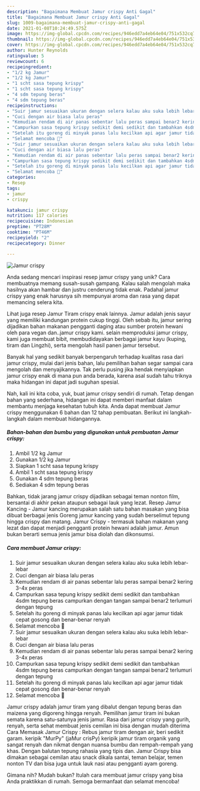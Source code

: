```yaml
---
description: "Bagaimana Membuat Jamur crispy Anti Gagal"
title: "Bagaimana Membuat Jamur crispy Anti Gagal"
slug: 1009-bagaimana-membuat-jamur-crispy-anti-gagal
date: 2021-01-08T10:24:49.575Z
image: https://img-global.cpcdn.com/recipes/946edd7a4eb64e04/751x532cq70/jamur-crispy-foto-resep-utama.jpg
thumbnail: https://img-global.cpcdn.com/recipes/946edd7a4eb64e04/751x532cq70/jamur-crispy-foto-resep-utama.jpg
cover: https://img-global.cpcdn.com/recipes/946edd7a4eb64e04/751x532cq70/jamur-crispy-foto-resep-utama.jpg
author: Hunter Reynolds
ratingvalue: 5
reviewcount: 6
recipeingredient:
- "1/2 kg Jamur"
- "1/2 kg Jamur"
- "1 scht sasa tepung krispy"
- "1 scht sasa tepung krispy"
- "4 sdm tepung beras"
- "4 sdm tepung beras"
recipeinstructions:
- "Suir jamur sesuaikan ukuran dengan selera kalau aku suka lebih lebar-lebar"
- "Cuci dengan air biasa lalu peras"
- "Kemudian rendam di air panas sebentar lalu peras sampai benar2 kering 3-4x peras"
- "Campurkan sasa tepung krispy sedikit demi sedikit dan tambahkan 4sdm tepung beras campurkan dengan tangan sampai benar2 terlumuri dengan tepung"
- "Setelah itu goreng di minyak panas lalu kecilkan api agar jamur tidak cepat gosong dan benar-benar renyah"
- "Selamat mencoba 🤗"
- "Suir jamur sesuaikan ukuran dengan selera kalau aku suka lebih lebar-lebar"
- "Cuci dengan air biasa lalu peras"
- "Kemudian rendam di air panas sebentar lalu peras sampai benar2 kering 3-4x peras"
- "Campurkan sasa tepung krispy sedikit demi sedikit dan tambahkan 4sdm tepung beras campurkan dengan tangan sampai benar2 terlumuri dengan tepung"
- "Setelah itu goreng di minyak panas lalu kecilkan api agar jamur tidak cepat gosong dan benar-benar renyah"
- "Selamat mencoba 🤗"
categories:
- Resep
tags:
- jamur
- crispy

katakunci: jamur crispy 
nutrition: 117 calories
recipecuisine: Indonesian
preptime: "PT28M"
cooktime: "PT46M"
recipeyield: "2"
recipecategory: Dinner

---
```



![Jamur crispy](https://img-global.cpcdn.com/recipes/946edd7a4eb64e04/751x532cq70/jamur-crispy-foto-resep-utama.jpg)

Anda sedang mencari inspirasi resep jamur crispy yang unik? Cara membuatnya memang susah-susah gampang. Kalau salah mengolah maka hasilnya akan hambar dan justru cenderung tidak enak. Padahal jamur crispy yang enak harusnya sih mempunyai aroma dan rasa yang dapat memancing selera kita.

Lihat juga resep Jamur Tiram crispy enak lainnya. Jamur adalah jenis sayur yang memiliki kandungan protein cukup tinggi. Oleh sebab itu, jamur sering dijadikan bahan makanan pengganti daging atau sumber protein hewani oleh para vegan dan..jamur crispy kami. selain memproduksi jamur crispy, kami juga membuat bibit, membudidayakan berbagai jamur kayu (kuping, tiram dan Lingzhi), serta mengolah hasil panen jamur tersebut.

Banyak hal yang sedikit banyak berpengaruh terhadap kualitas rasa dari jamur crispy, mulai dari jenis bahan, lalu pemilihan bahan segar sampai cara mengolah dan menyajikannya. Tak perlu pusing jika hendak menyiapkan jamur crispy enak di mana pun anda berada, karena asal sudah tahu triknya maka hidangan ini dapat jadi suguhan spesial.


Nah, kali ini kita coba, yuk, buat jamur crispy sendiri di rumah. Tetap dengan bahan yang sederhana, hidangan ini dapat memberi manfaat dalam membantu menjaga kesehatan tubuh kita. Anda dapat membuat Jamur crispy menggunakan 6 bahan dan 12 tahap pembuatan. Berikut ini langkah-langkah dalam membuat hidangannya.

<!--inarticleads1-->

##### Bahan-bahan dan bumbu yang digunakan untuk pembuatan Jamur crispy:

1. Ambil 1/2 kg Jamur
1. Gunakan 1/2 kg Jamur
1. Siapkan 1 scht sasa tepung krispy
1. Ambil 1 scht sasa tepung krispy
1. Gunakan 4 sdm tepung beras
1. Sediakan 4 sdm tepung beras


Bahkan, tidak jarang jamur crispy dijadikan sebagai teman nonton film, bersantai di akhir pekan ataupun sebagai lauk yang lezat. Resep Jamur Kancing - Jamur kancing merupakan salah satu bahan masakan yang bisa dibuat berbagai jenis Goreng jamur kancing yang sudah berselimut tepung hingga crispy dan matang. Jamur Crispy - termasuk bahan makanan yang lezat dan dapat menjadi pengganti protein hewani adalah jamur. Amun bukan berarti semua jenis jamur bisa diolah dan dikonsumsi. 

<!--inarticleads2-->

##### Cara membuat Jamur crispy:

1. Suir jamur sesuaikan ukuran dengan selera kalau aku suka lebih lebar-lebar
1. Cuci dengan air biasa lalu peras
1. Kemudian rendam di air panas sebentar lalu peras sampai benar2 kering 3-4x peras
1. Campurkan sasa tepung krispy sedikit demi sedikit dan tambahkan 4sdm tepung beras campurkan dengan tangan sampai benar2 terlumuri dengan tepung
1. Setelah itu goreng di minyak panas lalu kecilkan api agar jamur tidak cepat gosong dan benar-benar renyah
1. Selamat mencoba 🤗
1. Suir jamur sesuaikan ukuran dengan selera kalau aku suka lebih lebar-lebar
1. Cuci dengan air biasa lalu peras
1. Kemudian rendam di air panas sebentar lalu peras sampai benar2 kering 3-4x peras
1. Campurkan sasa tepung krispy sedikit demi sedikit dan tambahkan 4sdm tepung beras campurkan dengan tangan sampai benar2 terlumuri dengan tepung
1. Setelah itu goreng di minyak panas lalu kecilkan api agar jamur tidak cepat gosong dan benar-benar renyah
1. Selamat mencoba 🤗


Jamur crispy adalah jamur tiram yang dibalut dengan tepung beras dan maizena yang digoreng hingga renyah. Pemilihan jamur tiram ini bukan semata karena satu-satunya jenis jamur. Rasa dari jamur crispy yang gurih, renyah, serta sehat membuat jenis cemilan ini bisa dengan mudah diterima Cara Memasak Jamur Crispy : Rebus jamur tiram dengan air, beri sedikit garam. keripik &#34;MurPy&#34; (jaMur crisPy) keripik jamur tiram organik yang sangat renyah dan nikmat dengan nuansa bumbu dan rempah-rempah yang khas. Dengan balutan tepung rahasia yang tipis dan. Jamur Crispy bisa dimakan sebagai cemilan atau snack dikala santai, teman belajar, temen nonton TV dan bisa juga untuk lauk nasi atau pengganti ayam goreng. 

Gimana nih? Mudah bukan? Itulah cara membuat jamur crispy yang bisa Anda praktikkan di rumah. Semoga bermanfaat dan selamat mencoba!
